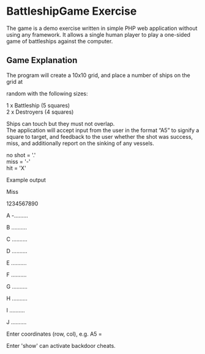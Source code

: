 BattleshipGame Exercise
====
The game is a demo exercise written in simple PHP web application without using any framework. It allows a single human player to play a one-sided game of battleships against the computer.

Game Explanation
----
The program will create a 10x10 grid, and place a number of ships on the grid at 

random with the following sizes:

1 x Battleship (5 squares)  
2 x Destroyers (4 squares)

Ships can touch but they must not overlap.  
The application will accept input from the user in the format “A5” to signify a square to target, and feedback to the user whether the shot was success, miss, and additionally report on the sinking of any vessels.

no shot = '.'  
miss = '-'  
hit = 'X'    
  

Example output

Miss

 1234567890

A -.........

B ..........

C ..........

D ..........

E ..........

F ..........

G ..........

H ..........

I ..........

J ..........

Enter coordinates (row, col), e.g. A5 =

Enter 'show' can activate backdoor cheats. 
